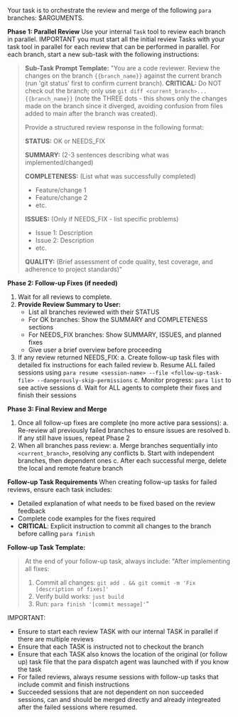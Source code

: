 Your task is to orchestrate the review and merge of the following `para` branches: $ARGUMENTS.

**Phase 1: Parallel Review**
Use your internal `Task` tool to review each branch in parallel. IMPORTANT you must start all the initial review Tasks with your task tool in parallel for each review that can be performed in parallel. For each branch, start a new sub-task with the following instructions:
> **Sub-Task Prompt Template:**
> "You are a code reviewer. Review the changes on the branch `{{branch_name}}` against the current branch (run 'git status' first to confirm current branch). **CRITICAL:** Do NOT check out the branch; only use `git diff <current_branch>...{{branch_name}}` (note the THREE dots - this shows only the changes made on the branch since it diverged, avoiding confusion from files added to main after the branch was created).
> 
> Provide a structured review response in the following format:
> 
> **STATUS:** OK or NEEDS_FIX
> 
> **SUMMARY:** (2-3 sentences describing what was implemented/changed)
> 
> **COMPLETENESS:** (List what was successfully completed)
> - Feature/change 1
> - Feature/change 2
> - etc.
> 
> **ISSUES:** (Only if NEEDS_FIX - list specific problems)
> - Issue 1: Description
> - Issue 2: Description
> - etc.
> 
> **QUALITY:** (Brief assessment of code quality, test coverage, and adherence to project standards)"

**Phase 2: Follow-up Fixes (if needed)**
1.  Wait for all reviews to complete.
2.  **Provide Review Summary to User:**
    - List all branches reviewed with their STATUS
    - For OK branches: Show the SUMMARY and COMPLETENESS sections
    - For NEEDS_FIX branches: Show SUMMARY, ISSUES, and planned fixes
    - Give user a brief overview before proceeding
3.  If any review returned NEEDS_FIX:
    a. Create follow-up task files with detailed fix instructions for each failed review
    b. Resume ALL failed sessions using `para resume <session-name> --file <follow-up-task-file> --dangerously-skip-permissions`
    c. Monitor progress: `para list` to see active sessions
    d. Wait for ALL agents to complete their fixes and finish their sessions

**Phase 3: Final Review and Merge**
1.  Once all follow-up fixes are complete (no more active para sessions):
    a. Re-review all previously failed branches to ensure issues are resolved
    b. If any still have issues, repeat Phase 2
2.  When all branches pass review:
    a. Merge branches sequentially into `<current_branch>`, resolving any conflicts
    b. Start with independent branches, then dependent ones
    c. After each successful merge, delete the local and remote feature branch

**Follow-up Task Requirements**
When creating follow-up tasks for failed reviews, ensure each task includes:
- Detailed explanation of what needs to be fixed based on the review feedback
- Complete code examples for the fixes required
- **CRITICAL**: Explicit instruction to commit all changes to the branch before calling `para finish`

**Follow-up Task Template:**
> At the end of your follow-up task, always include:
> "After implementing all fixes:
> 1. Commit all changes: `git add . && git commit -m 'Fix [description of fixes]'`
> 2. Verify build works: `just build`
> 3. Run: `para finish '[commit message]'`"

IMPORTANT:

- Ensure to start each review TASK with our internal TASK in parallel if there are multiple reviews
- Ensure that each TASK is instructed not to checkout the branch
- Ensure that each TASK also knows the location of the original (or follow up) task file that the para dispatch agent was launched with if you know the task
- For failed reviews, always resume sessions with follow-up tasks that include commit and finish instructions
- Succeeded sessions that are not dependent on non succeeded sessions, can and should be merged directly and already integreated after the failed sessions where resumed. 